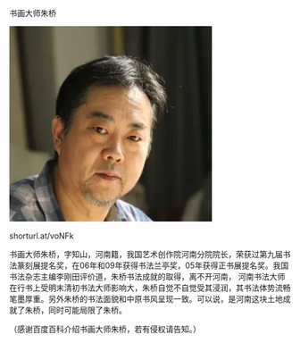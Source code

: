 书画大师朱桥


![书画大师朱桥](https://github.com/ywangnccu/ywang/blob/main/images/QIAO_ZHU.png)

shorturl.at/voNFk

书画大师朱桥，字知山，河南籍，我国艺术创作院河南分院院长，荣获过第九届书法篆刻展提名奖，在06年和09年获得书法兰亭奖，05年获得正书展提名奖。我国书法杂志主编李刚田评价道，朱桥书法成就的取得，离不开河南，
河南书法大师在行书上受明末清初书法大师影响大，朱桥自觉不自觉受其浸润，其书法体势流畅笔墨厚重。另外朱桥的书法面貌和中原书风呈现一致。可以说，是河南这块土地成就了朱桥，同时可能局限了朱桥。


（感谢百度百科介绍书画大师朱桥，若有侵权请告知。）
